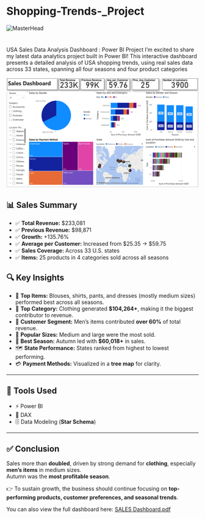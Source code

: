 # Shopping-Trends-_Project

![MasterHead](https://thumbs.gfycat.com/BetterHandmadeGull-size_restricted.gif)
<h1 align="center">
  
 </h3>USA Sales Data Analysis Dashboard : Power BI Project I’m excited to share my latest data analytics project built in Power BI! 
 This interactive dashboard presents a detailed analysis of USA shopping trends, using real sales data across 33 states,
 spanning all four seasons and four product categories</h3>


<p align="center">
  <img alt="Analytics Dashboard" width="1000" src="Capture.PNG">
</p>

## 📊 Sales Summary  

- ✅ **Total Revenue:** $233,081  
- ✅ **Previous Revenue:** $98,871  
- ✅ **Growth:** +135.76%  
- ✅ **Average per Customer:** Increased from $25.35 → $59.75  
- ✅ **Sales Coverage:** Across 33 U.S. states  
- ✅ **Items:** 25 products in 4 categories sold across all seasons  

## 🔍 Key Insights  

- 🥇 **Top Items:** Blouses, shirts, pants, and dresses (mostly medium sizes) performed best across all seasons.  
- 📂 **Top Category:** Clothing generated **$104,264+**, making it the biggest contributor to revenue.  
- 👔 **Customer Segment:** Men’s items contributed **over 60%** of total revenue.  
- 📏 **Popular Sizes:** Medium and large were the most sold.  
- 🍂 **Best Season:** Autumn led with **$60,018+** in sales.  
- 🗺 **State Performance:** States ranked from highest to lowest performing.  
- 💳 **Payment Methods:** Visualized in a **tree map** for clarity.  

---

## 📌 Tools Used  

- ⚡ Power BI  
- 🧮 DAX  
- 🗄 Data Modeling (**Star Schema**)  

---

## ✅ Conclusion  

Sales more than **doubled**, driven by strong demand for **clothing**, especially **men’s items** in medium sizes.  
Autumn was the **most profitable season**.  

👉 To sustain growth, the business should continue focusing on **top-performing products, customer preferences, and seasonal trends**.  

 You can also view the full dashboard here: [SALES Dashboard.pdf](SALES%20Dasboard.pdf)  
